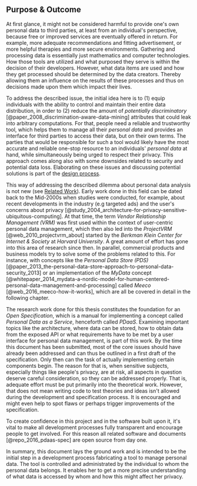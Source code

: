 ## Purpose & Outcome



At first glance, it might not be considered harmful to provide one's own personal data to third 
parties, at least from an individual's perspective, because free or improved services are eventually 
offered in return. For example, more adequate recommendations and fitting advertisement, or more 
helpful therapies and more secure environments. 
Gathering and processing data is essentially just mathematics and computer technologies. How those 
tools are utilized and what purposed they serve is within the decision of their developers. However, 
what data items are used and how they get processed should be determined by the data creators. 
Thereby allowing them an  influence on the results of these processes and thus on decisions made 
upon them which impact their lives.

To address the described issue, the initial idea here is to (1) equip individuals with the ability 
to control and maintain their entire data distribution, in order to (2) reduce the amount of 
*potentially discriminatory* [@paper_2008_discrimination-aware-data-mining] attributes that could 
leak into arbitrary computations. For that, people need a reliable and trustworthy tool, which helps 
them to manage all their *personal data* and provides an interface for third parties to access their 
data, but on their own terms. The parties that would be responsible for such a tool would likely 
have the most accurate and reliable one-stop resource to an individuals' *personal data* at hand, 
while simultaneously being urged to respect their privacy. This approach comes along also with some 
downsides related to security and potential data loss. Elaborating on these issues and discussing 
potential solutions is part of the [design process](#design-discussion).

This way of addressing the described dilemma about personal data analysis is not new (see 
[Related Work](#related-work)). Early work done in this field can be dated back to the Mid-2000s 
when studies were conducted, for example, about recent developments in the industry (e.g targeted 
ads) and the user's concerns about privacy 
[@study_2004_architecture-for-privacy-sensitive-ubiquitous-computing]. At that time, the term 
*Vendor Relationship Management (VRM)* was first used within the context of user-centric personal 
data management, which then also led into the *ProjectVRM* [@web_2010_projectvrm_about] started by 
the *Berkman Klein Center for Internet & Society* at *Harvard University*. 
A great amount of effort has gone into this area of research since then. In parallel, commercial 
products and business models try to solve some of the problems related to this. For instance, with 
concepts like the *Personal Data Store (PDS)* 
[@paper_2013_the-personal-data-store-approach-to-personal-data-security_2013] or an implementation
of the *MyData* concept 
[@whitepaper_2014_mydata-a-nordic-model-for-human-centered-personal-data-management-and-processing] 
called *Meeco* [@web_2016_meeco-how-it-works], which are all be covered in detail in the following 
chapter.

The research work done for this thesis constitutes the foundation for an *Open Specification*, which 
is a manual for implementing a concept called *Personal Data as a Service*, henceforth called 
*PDaaS*. Examining important topics like the architecture, where data can be stored, how to obtain 
data from the exposed API or what requirements have to be met by a user interface for personal data 
management, is part of this work. By the time this document has been submitted, most of the core 
issues should have already been addressed and can thus be outlined in a first draft of the 
specification. 
Only then can the task of actually implementing certain components begin. The reason for that is, 
when sensitive subjects, especially things like people's privacy, are at risk, all aspects in 
question deserve careful consideration, so they can be addressed properly. That is, adequate effort 
must be put primarily into the theoretical work. However, that does not mean writing code to test 
theories and ideas isn't allowed during the development and specification process. It is encouraged 
and might even help to spot flaws or perhaps trigger improvements of the specification.

To create confidence in this project and in the software built upon it, it's vital to make all 
development processes fully transparent and encourage people to get involved. For this reason all 
related software and documents [@repo_2016_pdaas-spec] are open source from day one.

In summary, this document lays the ground work and is intended to be the initial step in a 
development process fabricating a tool to manage personal data. The tool is controlled and 
administrated by the individual to whom the personal data belongs. It enables her to get a more 
precise understanding of what data is accessed by whom and how this might affect her privacy.

